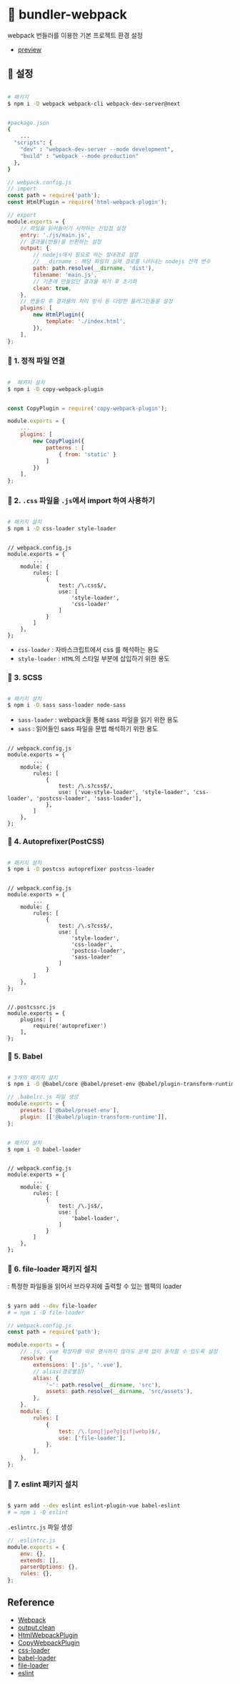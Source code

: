 # :tiger: bundler-webpack

webpack 번들러를 이용한 기본 프로젝트 환경 설정

-   [preview](https://admiring-hypatia-76653d.netlify.app/)

## :evergreen_tree: 설정

```bash

# 패키지
$ npm i -D webpack webpack-cli webpack-dev-server@next

```

```bash

#package.json
{
    ...
  "scripts": {
    "dev" : "webpack-dev-server --mode development",
    "build" : "webpack --mode production"
  },
}

```

```javascript
// webpack.config.js
// import
const path = require('path');
const HtmlPlugin = require('html-webpack-plugin');

// export
module.exports = {
    // 파일을 읽어들이기 시작하는 진입점 설정
    entry: './js/main.js',
    // 결과물(번들)을 반환하는 설정
    output: {
        // nodejs에서 필요로 하는 절대경로 설정
        // __dirname : 해당 파일의 실제 경로를 나타내는 nodejs 전역 변수
        path: path.resolve(__dirname, 'dist'),
        filename: 'main.js',
        // 기존에 만들었던 결과물 제거 후 초기화
        clean: true,
    },
    // 번들링 후 결과물의 처리 방식 등 다양한 플러그인들을 설정
    plugins: [
        new HtmlPlugin({
            template: './index.html',
        }),
    ],
};
```

### :seedling: 1. 정적 파일 연결

```bash

#  패키지 설치
$ npm i -D copy-webpack-plugin

```

```javascript

const CopyPlugin = require('copy-webpack-plugin');

module.exports = {
    ...
    plugins: [
        new CopyPlugin({
            patterns : [
                { from: 'static' }
            ]
        })
    ],
};

```

### :seedling: 2. `.css` 파일을 `.js`에서 import 하여 사용하기

```bash

# 패키지 설치
$ npm i -D css-loader style-loader

```

```javacsript

// webpack.config.js
module.exports = {
		...
    module: {
        rules: [
            {
                test: /\.css$/,
                use: [
                    'style-loader',
                    'css-loader'
                ]
            }
        ]
    },
};

```

-   `css-loader` : 자바스크립트에서 css 를 해석하는 용도
-   `style-loader` : `HTML`의 스타일 부분에 삽입하기 위한 용도

### :seedling: 3. SCSS

```bash

# 패키지 설치
$ npm i -D sass sass-loader node-sass

```

-   `sass-loader` : webpack을 통해 sass 파일을 읽기 위한 용도
-   `sass` : 읽어들인 sass 파일을 문법 해석하기 위한 용도

```javacsript

// webpack.config.js
module.exports = {
		...
    module: {
        rules: [
            {
                test: /\.s?css$/,
                use: ['vue-style-loader', 'style-loader', 'css-loader', 'postcss-loader', 'sass-loader'],
            },
        ]
    },
};

```

### :seedling: 4. Autoprefixer(PostCSS)

```bash

# 패키지 설치
$ npm i -D postcss autoprefixer postcss-loader

```

```javacsript

// webpack.config.js
module.exports = {
		...
    module: {
        rules: [
            {
                test: /\.s?css$/,
                use: [
                    'style-loader',
                    'css-loader',
                    'postcss-loader',
                    'sass-loader'
                ]
            }
        ]
    },
};

```

```javacsript

//.postcssrc.js
module.exports = {
    plugins: [
        require('autoprefixer')
    ],
};

```

### :seedling: 5. Babel

```bash

# 3개의 패키지 설치
$ npm i -D @babel/core @babel/preset-env @babel/plugin-transform-runtime

```

```javascript
// .babelrc.js 파일 생성
module.exports = {
    presets: ['@babel/preset-env'],
    plugin: [['@babel/plugin-transform-runtime']],
};
```

```bash

# 패키지 설치
$ npm i -D babel-loader

```

```javacsript

// webpack.config.js
module.exports = {
		...
    module: {
        rules: [
            {
                test: /\.js$/,
                use: [
                    'babel-loader',
                ]
            }
        ]
    },
};

```

### :seedling: 6. file-loader 패키지 설치

: 특정한 파일들을 읽어서 브라우저에 출력할 수 있는 웹팩의 loader

```bash

$ yarn add --dev file-loader
# = npm i -D file-loader

```

```javascript
// webpack.config.js
const path = require('path');

module.exports = {
    // .js, .vue 확장자를 따로 명시하지 않아도 문제 없이 동작할 수 있도록 설정
    resolve: {
        extensions: ['.js', '.vue'],
        // alias(경로별칭)
        alias: {
            '~': path.resolve(__dirname, 'src'),
            assets: path.resolve(__dirname, 'src/assets'),
        },
    },
    module: {
        rules: [
            {
                test: /\.(png|jpe?g|gif|webp)$/,
                use: ['file-loader'],
            },
        ],
    },
};
```

### :seedling: 7. eslint 패키지 설치

```bash

$ yarn add --dev eslint eslint-plugin-vue babel-eslint
# = npm i -D eslint

```

`.eslintrc.js` 파일 생성

```javascript
// .eslintrc.js
module.exports = {
    env: {},
    extends: [],
    parserOptions: {},
    rules: {},
};
```

## Reference

-   [Webpack](https://webpack.js.org/)
-   [output.clean](https://webpack.js.org/configuration/output/#outputclean)
-   [HtmlWebpackPlugin](https://webpack.js.org/plugins/html-webpack-plugin/)
-   [CopyWebpackPlugin](https://webpack.js.org/plugins/copy-webpack-plugin/)
-   [css-loader](https://yamoo9.gitbook.io/webpack/webpack/webpack-loaders/css-loader)
-   [babel-loader](https://github.com/babel/babel-loader)
-   [file-loader](https://vue-loader.vuejs.org/guide/asset-url.html)
-   [eslint](https://eslint.vuejs.org/user-guide/)

